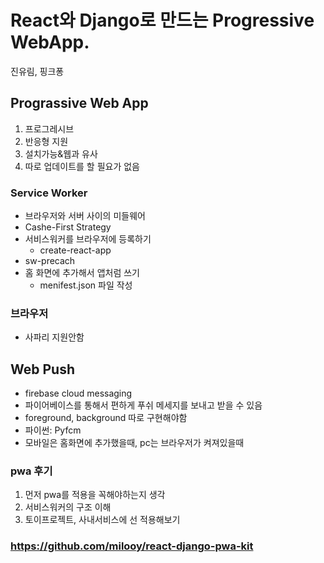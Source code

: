 # React와 Django로 만드는 Progressive WebApp.
진유림, 핑크퐁
## Prograssive Web App
1. 프로그레시브
2. 반응형 지원
3. 설치가능&웹과 유사
4. 따로 업데이트를 할 필요가 없음
### Service Worker
- 브라우저와 서버 사이의 미들웨어
- Cashe-First Strategy
- 서비스워커를 브라우저에 등록하기
    - create-react-app
- sw-precach
- 홈 화면에 추가해서 앱처럼 쓰기
    - menifest.json 파일 작성
### 브라우저
- 사파리 지원안함
## Web Push
- firebase cloud messaging
- 파이어베이스를 통해서 편하게 푸쉬 메세지를 보내고 받을 수 있음
- foreground, background 따로 구현해야함
- 파이썬: Pyfcm
- 모바일은 홈화면에 추가했을때, pc는 브라우저가 켜져있을때
### pwa 후기
1. 먼저 pwa를 적용을 꼭해야하는지 생각
2. 서비스워커의 구조 이해
3. 토이프로젝트, 사내서비스에 선 적용해보기
### https://github.com/milooy/react-django-pwa-kit
